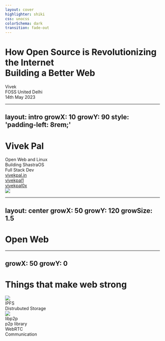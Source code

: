 ```yaml
---
layout: cover
highlighter: shiki
css: unocss
colorSchema: dark
transition: fade-out
---
```


<h1 flex="~ col">
<div>How Open Source is Revolutionizing the Internet</div>
<div flex="~ gap3" items-center>Building a Better<span inline-block i-ipfs-light text-1.2em mb-2/> <b font-bold>Web</b></div>
</h1>

<div uppercase text-sm tracking-widest>
Vivek
</div>

<div abs-br mx-10 my-12 flex="~ col" text-sm text-right>
  <div>FOSS United Delhi</div>
  <div text-sm opacity-50>14th May 2023</div>
</div>

---
layout: intro
growX: 10
growY: 90
style: 'padding-left: 8rem;'
---

# Vivek Pal

<div class="leading-10 opacity-80">
Open Web and Linux<br>
Building ShastraOS<br>
Full Stack Dev<br>
</div>

<div my-10 w-min flex="~ gap-1" items-center justify-center>
  <div i-ri-user-3-line op50 ma text-xl/>
  <div><a href="https://vivekpal.in" target="_blank" class="border-none! font-300">vivekpal.in</a></div>
  <div i-ri-github-line op50 ma text-xl ml4/>
  <div><a href="https://github.com/vivekpal1" target="_blank" class="border-none! font-300">vivekpal1</a></div>
  <div i-ri-mastodon-line op50 ma text-xl ml4/>
  <div i-ri-twitter-line op50 ma text-xl ml4/>
  <div><a href="https://twitter.com/vivekpal0x" target="_blank" class="border-none! font-300">vivekpal0x</a></div>
</div>

<img src="https://vivekpal.in/avatar.png" rounded-full w-35 abs-tr mt-32 mr-40/>

<div flex="~ gap2">

</div>

<!--

-->

---
layout: center
growX: 50
growY: 120
growSize: 1.5
---

# Open Web

<!--
Open Web is a term that refers to the practice of making web content available to anyone, without restrictions. It is a philosophy and commitment to the idea that the internet should be accessible to everyone, everywhere, without restrictions or limitations.
-->

---
growX: 50
growY: 0
---

# Things that make web strong

<div flex="~" justify-evenly items-center h-90>
<v-clicks>

<div flex="~ col" items-center>
<img w-20 mb6 src="/ipfs.svg">
<div text-2xl>IPFS</div>
<div text-base op50>Distrubuted Storage</div>
</div>

<div flex="~ col" items-center>
<img w-20 mb6 src="/libp2p.svg">
<div text-2xl>libp2p</div>
<div text-base op50>p2p library</div>
</div>

<div flex="~ col" items-center>
<div text-4.6rem></div>
<div text-2xl>WebRTC</div>
<div text-base op50>Communication</div>
</div>

</v-clicks>
</div>

